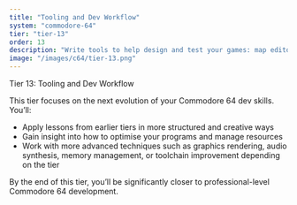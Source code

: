 ```yaml
---
title: "Tooling and Dev Workflow"
system: "commodore-64"
tier: "tier-13"
order: 13
description: "Write tools to help design and test your games: map editors, asset pipelines, and auto-packers."
image: "/images/c64/tier-13.png"
---
```


Tier 13: Tooling and Dev Workflow

This tier focuses on the next evolution of your Commodore 64 dev skills.
You’ll:
- Apply lessons from earlier tiers in more structured and creative ways
- Gain insight into how to optimise your programs and manage resources
- Work with more advanced techniques such as graphics rendering, audio synthesis,
  memory management, or toolchain improvement depending on the tier

By the end of this tier, you’ll be significantly closer to professional-level Commodore 64 development.
